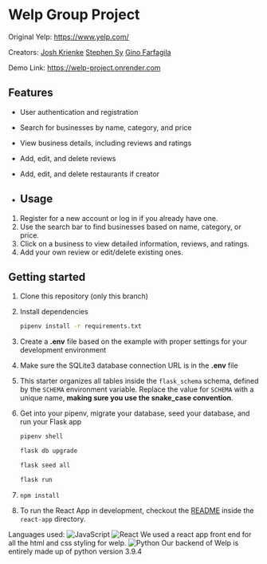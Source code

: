 # Welp Group Project

Original Yelp: https://www.yelp.com/

Creators:  [Josh Krienke](https://github.com/JoshOJK) [Stephen Sy](https://github.com/srsy12) [Gino Farfagila](https://github.com/JustAMan22)

Demo Link: https://welp-project.onrender.com

## Features

- User authentication and registration
- Search for businesses by name, category, and price
- View business details, including reviews and ratings
- Add, edit, and delete reviews
- Add, edit, and delete restaurants if creator

- ## Usage

1. Register for a new account or log in if you already have one.
2. Use the search bar to find businesses based on name, category, or price.
3. Click on a business to view detailed information, reviews, and ratings.
4. Add your own review or edit/delete existing ones.

## Getting started
1. Clone this repository (only this branch)

2. Install dependencies

      ```bash
      pipenv install -r requirements.txt
      ``` 

3. Create a **.env** file based on the example with proper settings for your
   development environment

4. Make sure the SQLite3 database connection URL is in the **.env** file

5. This starter organizes all tables inside the `flask_schema` schema, defined
   by the `SCHEMA` environment variable.  Replace the value for
   `SCHEMA` with a unique name, **making sure you use the snake_case
   convention**.

6. Get into your pipenv, migrate your database, seed your database, and run your Flask app

   ```bash
   pipenv shell
   ```

   ```bash
   flask db upgrade
   ```

   ```bash
   flask seed all
   ```

   ```bash
   flask run
   ```
7. ```
   npm install
      ```
8. To run the React App in development, checkout the [README](./react-app/README.md) inside the `react-app` directory.

Languages used: 
![JavaScript](https://img.shields.io/badge/JavaScript-ES6-yellow)
![React](https://img.shields.io/badge/React-16-blue)
We used a react app front end for all the html and css styling for welp.
![Python](https://img.shields.io/badge/Python-3.9.4-purple)
Our backend of Welp is entirely made up of python version 3.9.4






